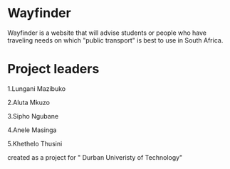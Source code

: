 # Wayfinder
Wayfinder is a website that will advise students or people who have traveling needs on which "public transport" is best to use in South Africa.

# Project leaders
1.Lungani Mazibuko

2.Aluta Mkuzo

3.Sipho Ngubane 

4.Anele Masinga 

5.Khethelo Thusini


created as a project for " Durban Univeristy of Technology"
